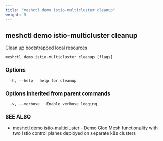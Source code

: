 ```yaml
---
title: "meshctl demo istio-multicluster cleanup"
weight: 5
---
```

## meshctl demo istio-multicluster cleanup

Clean up bootstrapped local resources

```
meshctl demo istio-multicluster cleanup [flags]
```

### Options

```
  -h, --help   help for cleanup
```

### Options inherited from parent commands

```
  -v, --verbose   Enable verbose logging
```

### SEE ALSO

* [meshctl demo istio-multicluster](../meshctl_demo_istio-multicluster)	 - Demo Gloo Mesh functionality with two Istio control planes deployed on separate k8s clusters


